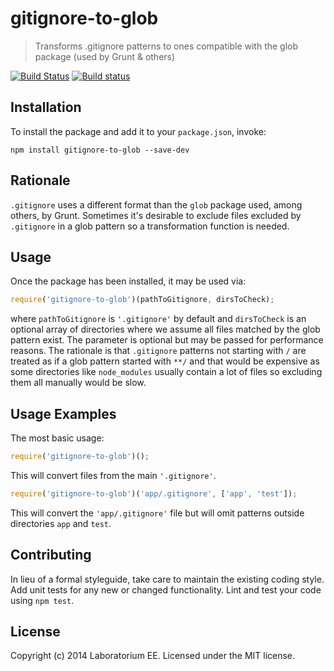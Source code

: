 # gitignore-to-glob

> Transforms .gitignore patterns to ones compatible with the glob package (used by Grunt & others)

[![Build Status](https://travis-ci.org/EE/gitignore-to-glob.svg?branch=master)](https://travis-ci.org/EE/gitignore-to-glob)
[![Build status](https://ci.appveyor.com/api/projects/status/oi2hv39087wp6c00/branch/master?svg=true)](https://ci.appveyor.com/project/mzgol/gitignore-to-glob/branch/master)
## Installation

To install the package and add it to your `package.json`, invoke:

```shell
npm install gitignore-to-glob --save-dev
```

## Rationale

`.gitignore` uses a different format than the `glob` package used, among others, by Grunt. Sometimes it's desirable
to exclude files excluded by `.gitignore` in a glob pattern so a transformation function is needed.

## Usage

Once the package has been installed, it may be used via:

```js
require('gitignore-to-glob')(pathToGitignore, dirsToCheck);
```
where `pathToGitignore` is `'.gitignore'` by default and `dirsToCheck` is an optional array of directories where we
assume all files matched by the glob pattern exist. The parameter is optional but may be passed for performance reasons.
The rationale is that `.gitignore` patterns not starting with `/` are treated as if a glob pattern started with `**/`
and that would be expensive as some directories like `node_modules` usually contain a lot of files so excluding them
all manually would be slow.


## Usage Examples

The most basic usage:
```js
require('gitignore-to-glob')();
```
This will convert files from the main `'.gitignore'`.

```js
require('gitignore-to-glob')('app/.gitignore', ['app', 'test']);
```
This will convert the `'app/.gitignore'` file but will omit patterns outside directories `app` and `test`.

## Contributing
In lieu of a formal styleguide, take care to maintain the existing coding style. Add unit tests for any new or changed functionality. Lint and test your code using `npm test`.

## License
Copyright (c) 2014 Laboratorium EE. Licensed under the MIT license.
